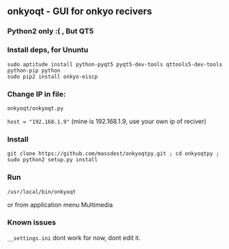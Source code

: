 ## onkyoqt - GUI for onkyo recivers
### Python2 only :( , But QT5
### Install deps, for Ununtu
```
sudo aptitude install python-pyqt5 pyqt5-dev-tools qttools5-dev-tools python-pip python
sudo pip2 install onkyo-eiscp
```
### Change IP in file: 

`onkyoqt/onkyoqt.py`

`host = "192.168.1.9"` (mine is 192.168.1.9, use your own ip of reciver)

### Install

`git clone https://github.com/massdest/onkyoqtpy.git ; cd onkyoqtpy ; sudo python2 setup.py install`

### Run

`/usr/local/bin/onkyoqt`

or from application menu Multimedia

### Known issues

`__settings.ini` dont work for now, dont edit it. 


